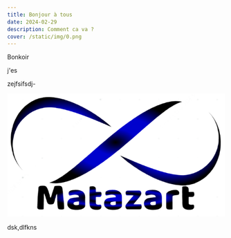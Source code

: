 ```yaml
---
title: Bonjour à tous
date: 2024-02-29
description: Comment ca va ?
cover: /static/img/0.png
---
```

Bonkoir

j'es

zejfsifsdj-

<p style="text-align: center"><img src="/static/img/matazart-logo.png"></p>

dsk,dlfkns